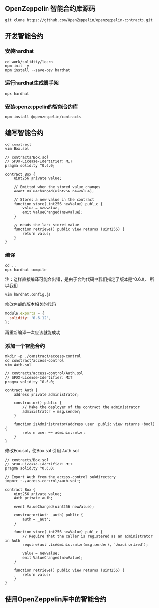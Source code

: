 ## OpenZeppelin 智能合约库源码

```shell
git clone https://github.com/OpenZeppelin/openzeppelin-contracts.git
```

## 开发智能合约 

### 安装hardhat

```shell
cd work/solidity/learn
npm init -y
npm install --save-dev hardhat
```

### 运行hardhat生成脚手架

```
npx hardhat
```

### 安装openzeppelin的智能合约库

```shel
npm install @openzeppelin/contracts
```

## 编写智能合约

```shell
cd constract
vim Box.sol
```

```
// contracts/Box.sol
// SPDX-License-Identifier: MIT
pragma solidity ^0.6.0;

contract Box {
    uint256 private value;

    // Emitted when the stored value changes
    event ValueChanged(uint256 newValue);

    // Stores a new value in the contract
    function store(uint256 newValue) public {
        value = newValue;
        emit ValueChanged(newValue);
    }

    // Reads the last stored value
    function retrieve() public view returns (uint256) {
        return value;
    }
}
```

### 编译

```shell
cd ..
npx hardhat compile
```

注：这样直接编译可能会出错，是由于合约代码中我们指定了版本是^0.6.0， 所以我们

```shelll
vim hardhat.config.js 
```

修改内部的版本相关的代码

```javascript
module.exports = {
  solidity: "0.6.12",
};
```

再重新编译一次应该就能成功

### 添加一个智能合约

```shell
mkdir -p ./constract/access-control
cd constract/access-control
vim Auth.sol
```

````
// contracts/access-control/Auth.sol
// SPDX-License-Identifier: MIT
pragma solidity ^0.6.0;

contract Auth {
    address private administrator;

    constructor() public {
        // Make the deployer of the contract the administrator
        administrator = msg.sender;
    }

    function isAdministrator(address user) public view returns (bool) {
        return user == administrator;
    }
}
````

修改Box.sol，使Box.sol 引用 Auth.sol

```
// contracts/Box.sol
// SPDX-License-Identifier: MIT
pragma solidity ^0.6.0;

// Import Auth from the access-control subdirectory
import "./access-control/Auth.sol";

contract Box {
    uint256 private value;
    Auth private auth;

    event ValueChanged(uint256 newValue);

    constructor(Auth _auth) public {
        auth = _auth;
    }

    function store(uint256 newValue) public {
        // Require that the caller is registered as an administrator in Auth
        require(auth.isAdministrator(msg.sender), "Unauthorized");

        value = newValue;
        emit ValueChanged(newValue);
    }

    function retrieve() public view returns (uint256) {
        return value;
    }
}
```

## 使用OpenZeppelin库中的智能合约

